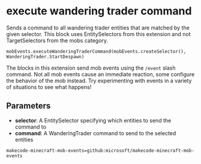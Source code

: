 # execute wandering trader command

Sends a command to all wandering trader entities that are matched by the given selector. This
block uses EntitySelectors from this extension and not TargetSelectors from the mobs
category.

```sig
mobEvents.executeWanderingTraderCommand(mobEvents.createSelector(), WanderingTrader.StartDespawn)
```

The blocks in this extension send mob events using the `/event` slash command. Not all mob
events cause an immediate reaction, some configure the behavior of the mob instead. Try
experimenting with events in a variety of situations to see what happens!

## Parameters

* **selector**: A EntitySelector specifying which entities to send the command to
* **command**: A WanderingTrader command to send to the selected entities

```package
makecode-minecraft-mob-events=github:microsoft/makecode-minecraft-mob-events
```
